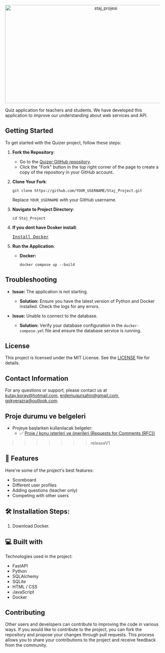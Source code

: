 <p align="center"><img src="https://socialify.git.ci/KutayKoray/staj_projesi/image?description=1&descriptionEditable=Quiz%20Application%20For%20Students&forks=1&name=1&owner=1&pattern=Circuit%20Board&theme=Dark" alt="staj_projesi" width="640" height="320" /></p>

<p id="description">Quiz application for teachers and students. We have developed this application to improve our understanding about web services and API.</p>

<h2>Getting Started</h2>

To get started with the Quizer project, follow these steps:

1. **Fork the Repository**:
   - Go to the [Quizer GitHub repository](https://github.com/KutayKoray/staj_projesi.git).
   - Click the "Fork" button in the top right corner of the page to create a copy of the repository in your GitHub account.

2. **Clone Your Fork**:
   <pre><code>git clone https://github.com/YOUR_USERNAME/Staj_Project.git</code></pre>
   Replace `YOUR_USERNAME` with your GitHub username.

3. **Navigate to Project Directory**:
   <pre><code>cd Staj_Project</code></pre>

4. **If you dont have Dcoker install**:
   <pre><a href="https://www.docker.com/products/docker-desktop/">Install Docker</a></pre>

5. **Run the Application**:
   - **Docker:**
     <pre><code>docker compose up --build</code></pre>

<h2>Troubleshooting</h2>

- **Issue:** The application is not starting.
  - **Solution:** Ensure you have the latest version of Python and Docker installed. Check the logs for any errors.

- **Issue:** Unable to connect to the database.
  - **Solution:** Verify your database configuration in the <code>docker-compose.yml</code> file and ensure the database service is running.

<h2>License</h2>

This project is licensed under the MIT License. See the [LICENSE](LICENSE) file for details.

<h2>Contact Information</h2>

For any questions or support, please contact us at [kutay.koray@hotmail.com](mailto:email@example.com), [erdemugursahin@gmail.com](mailto:email@example.com),
[gokyerazra@outlook.com](mailto:email@example.com).
<h2>Proje durumu ve belgeleri</h2>

- Projeye başlarken kullanılacak belgeler:
    - ✅ [Proje / konu isterleri ve önerileri (Requests for Comments (RFC))](./RFC)

>>>>>>> releaseV1
<h2>🧐 Features</h2>

Here're some of the project's best features:

*   Scoreboard
*   Different user profiles
*   Adding questions (teacher only)
*   Competing with other users

<h2>🛠️ Installation Steps:</h2>


1. Download Docker.


<h2>💻 Built with</h2>

Technologies used in the project:

*   FastAPI
*   Python
*   SQLAlchemy
*   SQLite
*   HTML / CSS
*   JavaScript
*   Docker

<h2>Contributing</h2>

Other users and developers can contribute to improving the code in various ways. If you would like to contribute to the project, you can fork the repository and propose your changes through pull requests. This process allows you to share your contributions to the project and receive feedback from the community.

